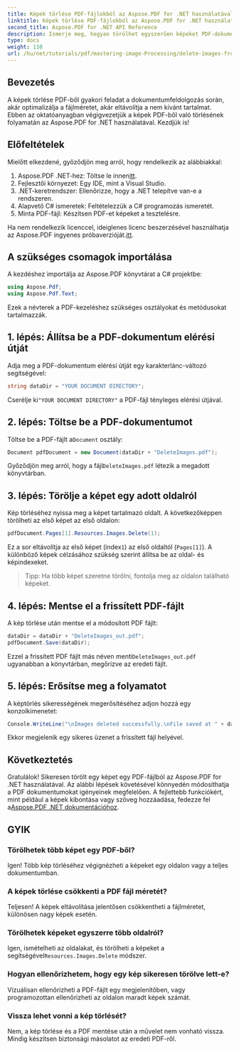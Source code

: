 ```yaml
---
title: Képek törlése PDF-fájlokból az Aspose.PDF for .NET használatával
linktitle: Képek törlése PDF-fájlokból az Aspose.PDF for .NET használatával
second_title: Aspose.PDF for .NET API Reference
description: Ismerje meg, hogyan törölhet egyszerűen képeket PDF-dokumentumokból az Aspose.PDF for .NET segítségével. Ez a lépésenkénti oktatóanyag végigvezeti a PDF-fájl betöltésének és a képek eltávolításának folyamatán.
type: docs
weight: 110
url: /hu/net/tutorials/pdf/mastering-image-Processing/delete-images-from-pdf-files/
---
```

## Bevezetés

A képek törlése PDF-ből gyakori feladat a dokumentumfeldolgozás során, akár optimalizálja a fájlméretet, akár eltávolítja a nem kívánt tartalmat. Ebben az oktatóanyagban végigvezetjük a képek PDF-ből való törlésének folyamatán az Aspose.PDF for .NET használatával. Kezdjük is!

## Előfeltételek

Mielőtt elkezdené, győződjön meg arról, hogy rendelkezik az alábbiakkal:

1.  Aspose.PDF .NET-hez: Töltse le innen[itt](https://releases.aspose.com/pdf/net/).
2. Fejlesztői környezet: Egy IDE, mint a Visual Studio.
3. .NET-keretrendszer: Ellenőrizze, hogy a .NET telepítve van-e a rendszeren.
4. Alapvető C# ismeretek: Feltételezzük a C# programozás ismeretét.
5. Minta PDF-fájl: Készítsen PDF-et képeket a tesztelésre.

 Ha nem rendelkezik licenccel, ideiglenes licenc beszerzésével használhatja az Aspose.PDF ingyenes próbaverzióját.[itt](https://purchase.aspose.com/temporary-license/).

## A szükséges csomagok importálása

A kezdéshez importálja az Aspose.PDF könyvtárat a C# projektbe:

```csharp
using Aspose.Pdf;
using Aspose.Pdf.Text;
```

Ezek a névterek a PDF-kezeléshez szükséges osztályokat és metódusokat tartalmazzák.

## 1. lépés: Állítsa be a PDF-dokumentum elérési útját

Adja meg a PDF-dokumentum elérési útját egy karakterlánc-változó segítségével:

```csharp
string dataDir = "YOUR DOCUMENT DIRECTORY";
```

 Cserélje ki`"YOUR DOCUMENT DIRECTORY"` a PDF-fájl tényleges elérési útjával.

## 2. lépés: Töltse be a PDF-dokumentumot

 Töltse be a PDF-fájlt a`Document` osztály:

```csharp
Document pdfDocument = new Document(dataDir + "DeleteImages.pdf");
```

 Győződjön meg arról, hogy a fájl`DeleteImages.pdf` létezik a megadott könyvtárban.

## 3. lépés: Törölje a képet egy adott oldalról

Kép törléséhez nyissa meg a képet tartalmazó oldalt. A következőképpen törölheti az első képet az első oldalon:

```csharp
pdfDocument.Pages[1].Resources.Images.Delete(1);
```

 Ez a sor eltávolítja az első képet (index`1`) az első oldaltól (`Pages[1]`). A különböző képek célzásához szükség szerint állítsa be az oldal- és képindexeket.

> Tipp: Ha több képet szeretne törölni, fontolja meg az oldalon található képeket.

## 4. lépés: Mentse el a frissített PDF-fájlt

A kép törlése után mentse el a módosított PDF fájlt:

```csharp
dataDir = dataDir + "DeleteImages_out.pdf";
pdfDocument.Save(dataDir);
```

 Ezzel a frissített PDF fájlt más néven menti`DeleteImages_out.pdf` ugyanabban a könyvtárban, megőrizve az eredeti fájlt.

## 5. lépés: Erősítse meg a folyamatot

A képtörlés sikerességének megerősítéséhez adjon hozzá egy konzolkimenetet:

```csharp
Console.WriteLine("\nImages deleted successfully.\nFile saved at " + dataDir);
```

Ekkor megjelenik egy sikeres üzenet a frissített fájl helyével.

## Következtetés

 Gratulálok! Sikeresen törölt egy képet egy PDF-fájlból az Aspose.PDF for .NET használatával. Az alábbi lépések követésével könnyedén módosíthatja a PDF dokumentumokat igényeinek megfelelően. A fejlettebb funkciókért, mint például a képek kibontása vagy szöveg hozzáadása, fedezze fel a[Aspose.PDF .NET dokumentációhoz](https://reference.aspose.com/pdf/net/).

## GYIK

### Törölhetek több képet egy PDF-ből?
Igen! Több kép törléséhez végignézheti a képeket egy oldalon vagy a teljes dokumentumban.

### A képek törlése csökkenti a PDF fájl méretét?
Teljesen! A képek eltávolítása jelentősen csökkentheti a fájlméretet, különösen nagy képek esetén.

### Törölhetek képeket egyszerre több oldalról?
 Igen, ismételheti az oldalakat, és törölheti a képeket a segítségével`Resources.Images.Delete` módszer.

### Hogyan ellenőrizhetem, hogy egy kép sikeresen törölve lett-e?
Vizuálisan ellenőrizheti a PDF-fájlt egy megjelenítőben, vagy programozottan ellenőrizheti az oldalon maradt képek számát.

### Vissza lehet vonni a kép törlését?
Nem, a kép törlése és a PDF mentése után a művelet nem vonható vissza. Mindig készítsen biztonsági másolatot az eredeti PDF-ről.